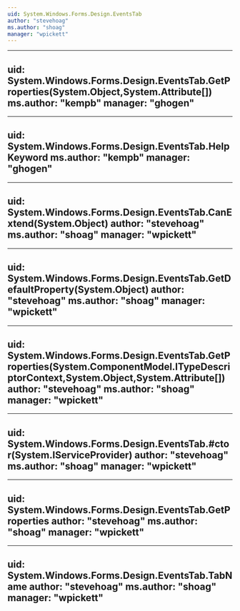 ```yaml
---
uid: System.Windows.Forms.Design.EventsTab
author: "stevehoag"
ms.author: "shoag"
manager: "wpickett"
---
```


---
uid: System.Windows.Forms.Design.EventsTab.GetProperties(System.Object,System.Attribute[])
ms.author: "kempb"
manager: "ghogen"
---

---
uid: System.Windows.Forms.Design.EventsTab.HelpKeyword
ms.author: "kempb"
manager: "ghogen"
---

---
uid: System.Windows.Forms.Design.EventsTab.CanExtend(System.Object)
author: "stevehoag"
ms.author: "shoag"
manager: "wpickett"
---

---
uid: System.Windows.Forms.Design.EventsTab.GetDefaultProperty(System.Object)
author: "stevehoag"
ms.author: "shoag"
manager: "wpickett"
---

---
uid: System.Windows.Forms.Design.EventsTab.GetProperties(System.ComponentModel.ITypeDescriptorContext,System.Object,System.Attribute[])
author: "stevehoag"
ms.author: "shoag"
manager: "wpickett"
---

---
uid: System.Windows.Forms.Design.EventsTab.#ctor(System.IServiceProvider)
author: "stevehoag"
ms.author: "shoag"
manager: "wpickett"
---

---
uid: System.Windows.Forms.Design.EventsTab.GetProperties
author: "stevehoag"
ms.author: "shoag"
manager: "wpickett"
---

---
uid: System.Windows.Forms.Design.EventsTab.TabName
author: "stevehoag"
ms.author: "shoag"
manager: "wpickett"
---
